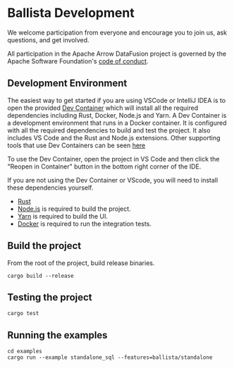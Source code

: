 <!---
  Licensed to the Apache Software Foundation (ASF) under one
  or more contributor license agreements.  See the NOTICE file
  distributed with this work for additional information
  regarding copyright ownership.  The ASF licenses this file
  to you under the Apache License, Version 2.0 (the
  "License"); you may not use this file except in compliance
  with the License.  You may obtain a copy of the License at

    http://www.apache.org/licenses/LICENSE-2.0

  Unless required by applicable law or agreed to in writing,
  software distributed under the License is distributed on an
  "AS IS" BASIS, WITHOUT WARRANTIES OR CONDITIONS OF ANY
  KIND, either express or implied.  See the License for the
  specific language governing permissions and limitations
  under the License.
-->

# Ballista Development 

We welcome participation from everyone and encourage you to join us, ask
questions, and get involved.

All participation in the Apache Arrow DataFusion project is governed by the
Apache Software Foundation's [code of
conduct](https://www.apache.org/foundation/policies/conduct.html).

## Development Environment

The easiest way to get started if you are using VSCode or IntelliJ IDEA is to open the provided [Dev Container](https://containers.dev/overview) which will install all the required dependencies including Rust, Docker, Node.js and Yarn. A Dev Container is a development environment that runs in a Docker container. It is configured with all the required dependencies to build and test the project. It also includes VS Code and the Rust and Node.js extensions. Other supporting tools that use Dev Containers can be seen [here](https://containers.dev/supporting)  

To use the Dev Container, open the project in VS Code and then click the "Reopen in Container" button in the bottom right corner of the IDE.

If you are not using the Dev Container or VScode, you will need to install these dependencies yourself. 

- [Rust](https://www.rust-lang.org/tools/install) 
- [Node.js](https://nodejs.org/en/download/) is required to build the project.
- [Yarn](https://classic.yarnpkg.com/en/docs/install) is required to build the UI.
- [Docker](https://docs.docker.com/get-docker/) is required to run the integration tests.

## Build the project

From the root of the project, build release binaries.

```shell
cargo build --release
```

## Testing the project

```shell
cargo test
```

## Running the examples
          
```shell
cd examples
cargo run --example standalone_sql --features=ballista/standalone
```